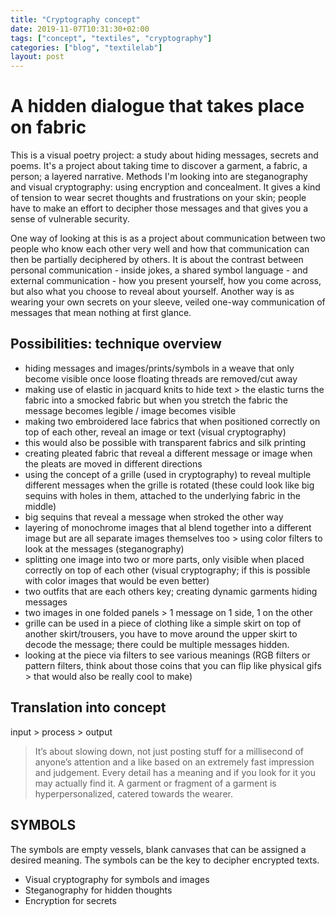 ```yaml
---
title: "Cryptography concept"
date: 2019-11-07T10:31:30+02:00
tags: ["concept", "textiles", "cryptography"]
categories: ["blog", "textilelab"]
layout: post
---
```


# A hidden dialogue that takes place on fabric
This is a visual poetry project: a study about hiding messages, secrets and poems. It's a project about taking time to discover a garment, a fabric, a person; a layered narrative. Methods I'm looking into are steganography and visual cryptography: using encryption and concealment. It gives a kind of tension to wear secret thoughts and frustrations on your skin; people have to make an effort to decipher those messages and that gives you a sense of vulnerable security.

One way of looking at this is as a project about communication between two people who know each other very well and how that communication can then be partially deciphered by others. It is about the contrast between personal communication - inside jokes, a shared symbol language - and external communication - how you present yourself, how you come across, but also what you choose to reveal about yourself. Another way is as wearing your own secrets on your sleeve, veiled one-way communication of messages that mean nothing at first glance.

## Possibilities: technique overview
- hiding messages and images/prints/symbols in a weave that only become visible once loose floating threads are removed/cut away
- making use of elastic in jacquard knits to hide text > the elastic turns the fabric into a smocked fabric but when you stretch the fabric the message becomes legible / image becomes visible
- making two embroidered lace fabrics that when positioned correctly on top of each other, reveal an image or text (visual cryptography)
- this would also be possible with transparent fabrics and silk printing
- creating pleated fabric that reveal a different message or image when the pleats are moved in different directions
- using the concept of a grille (used in cryptography) to reveal multiple different messages when the grille is rotated (these could look like big sequins with holes in them, attached to the underlying fabric in the middle)
- big sequins that reveal a message when stroked the other way
- layering of monochrome images that al blend together into a different image but are all separate images themselves too > using color filters to look at the messages (steganography)
- splitting one image into two or more parts, only visible when placed correctly on top of each other (visual cryptography; if this is possible with color images that would be even better)
- two outfits that are each others key; creating dynamic garments hiding messages
- two images in one folded panels > 1 message on 1 side, 1 on the other
- grille can be used in a piece of clothing like a simple skirt on top of another skirt/trousers, you have to move around the upper skirt to decode the message; there could be multiple messages hidden.
- looking at the piece via filters to see various meanings (RGB filters or pattern filters, think about those coins that you can flip like physical gifs > that would also be really cool to make)


## Translation into concept
input > process > output

>It’s about slowing down, not just posting stuff for a millisecond of anyone’s attention and a like based on an extremely fast impression and judgement. Every detail has a meaning and if you look for it you may actually find it. A garment or fragment of a garment is hyperpersonalized, catered towards the wearer.

<!-- > This research is about finding hidden meaning in layered patterns, creating new meaning in collage and combinations of techniques and looking into the chimaera as a metaphor for image and identity.  -->

## SYMBOLS
The symbols are empty vessels, blank canvases that can be assigned a desired meaning. The symbols can be the key to decipher encrypted texts.

- Visual cryptography for symbols and images
- Steganography for hidden thoughts
- Encryption for secrets